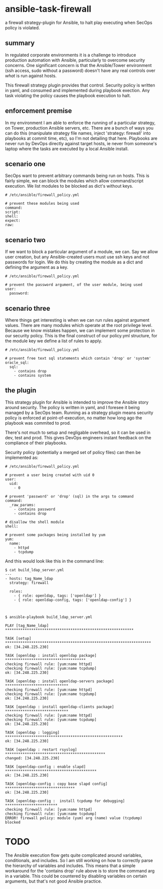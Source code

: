 # ansible-task-firewall
a firewall strategy-plugin for Ansible, to halt play executing when SecOps policy is violated.

## summary
In regulated corporate environments it is a challenge to introduce production automation with Ansible, particularly to overcome security concerns.   One significant concern is that the Ansible/Tower environment (ssh access, sudo without a password) doesn't have any real controls over *what* is run against hosts.   

This firewall strategy plugin provides that control.   Security policy is written in yaml, and consumed and implemented during playbook exection.   Any task violating the policy causes the playbook execution to halt.

## enforcement premise

In my environment I am able to enforce the running of a particular strategy, on Tower, production Ansible servers, etc.   There are a bunch of ways you can do this (manipulate strategy file names, inject 'strategy: firewall' into playbooks at commit time, etc), so I'm not detailing that here.   Playbooks are never run by DevOps directly against target hosts, ie never from someone's laptop where the tasks are executed by a local Ansible install.

## scenario one

SecOps want to prevent arbitrary commands being run on hosts.   This is fairly simple, we can block the modules which allow command/script execution.   We list modules to be blocked as dict's without keys.

```
# /etc/ansible/firewall_policy.yml

# prevent these modules being used
command:
script:
shell:
expect:
raw:
```

## scenario two

If we want to block a particular argument of a module, we can.   Say we allow user creation, but any Ansible-created users must use ssh keys and not passwords for login.   We do this by creating the module as a dict and defining the argument as a key.

```
# /etc/ansible/firewall_policy.yml

# prevent the password argument, of the user module, being used
user:
  password:
```

## scenario three

Where things get interesting is when we can run rules against argument values.   There are many modules which operate at the root privilege level.   Because we know mistakes happen, we can implement some protection in our security policy.   This is the final construct of our policy.yml structure, for the module key we define a list of rules to apply.

```
# /etc/ansible/firewall_policy.yml

# prevent free text sql statements which contain 'drop' or 'system'
oracle_sql:
  sql:
    - contains drop
    - contains system
```

## the plugin

This strategy plugin for Ansible is intended to improve the Ansible story around security.   The policy is written in yaml, and I foresee it being managed by a SecOps team.   Running as a strategy plugin means security policy is enforced at point-of-execution, no matter how long ago the playbook was commited to prod.

There's not much to setup and negligable overhead, so it can be used in dev, test and prod.   This gives DevOps engineers instant feedback on the compliance of their playbooks.

Security policy (potentially a merged set of policy files) can then be implemented as:

```
# /etc/ansible/firewall_policy.yml

# prevent a user being created with uid 0
user:
  uid:
    - 0

# prevent 'password' or 'drop' (sql) in the args to command
command: 
  _raw_params: 
    - contains password
    - contains drop

# disallow the shell module
shell:

# prevent some packages being installed by yum
yum:
  name: 
    - httpd
    - tcpdump
```

And this would look like this in the command line:
```
$ cat build_ldap_server.yml
---
- hosts: tag_Name_ldap
  strategy: firewall

  roles:
    - { role: openldap, tags: ['openldap'] }
    - { role: openldap-config, tags: ['openldap-config'] }



$ ansible-playbook build_ldap_server.yml 

PLAY [tag_Name_ldap] ***********************************************************

TASK [setup] *******************************************************************
ok: [34.248.225.230]

TASK [openldap : install openldap package] *************************************
checking firewall rule: [yum:name httpd]
checking firewall rule: [yum:name tcpdump]
ok: [34.248.225.230]

TASK [openldap : install openldap-servers package] *****************************
checking firewall rule: [yum:name httpd]
checking firewall rule: [yum:name tcpdump]
ok: [34.248.225.230]

TASK [openldap : install openldap-clients package] *****************************
checking firewall rule: [yum:name httpd]
checking firewall rule: [yum:name tcpdump]
ok: [34.248.225.230]

TASK [openldap : logging] ******************************************************
ok: [34.248.225.230]

TASK [openldap : restart rsyslog] **********************************************
changed: [34.248.225.230]

TASK [openldap-config : enable slapd] ******************************************
ok: [34.248.225.230]

TASK [openldap-config : copy base slapd config] ********************************
ok: [34.248.225.230]

TASK [openldap-config :  install tcpdump for debugging] ************************
checking firewall rule: [yum:name httpd]
checking firewall rule: [yum:name tcpdump]
ERROR! firewall policy: module (yum) arg (name) value (tcpdump) blocked
```

# TODO
The Ansible execution flow gets quite complicated around variables, conditionals, and includes.   So I am still working on how to correctly parse the hierarchy of variables and includes.   This means that a simple workaround for the 'contains drop' rule above is to store the command arg in a variable.   This could be countered by disabling variables on certain arguments, but that's not good Ansible practice.

